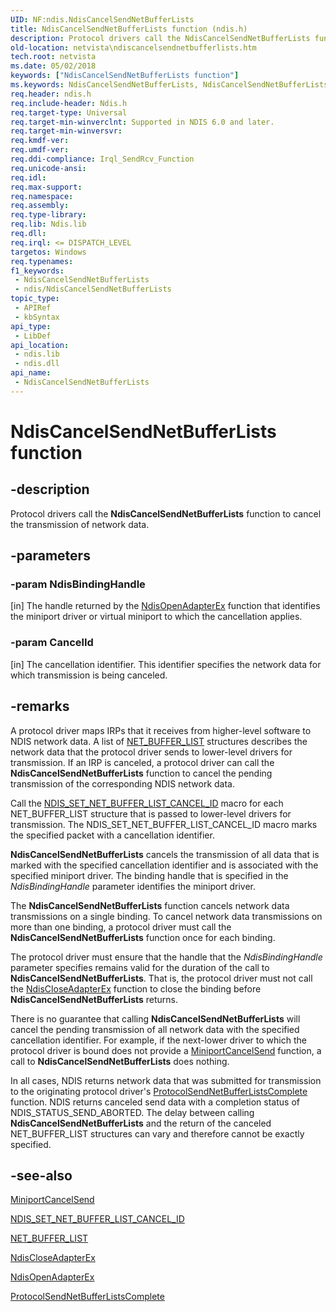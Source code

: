 ```yaml
---
UID: NF:ndis.NdisCancelSendNetBufferLists
title: NdisCancelSendNetBufferLists function (ndis.h)
description: Protocol drivers call the NdisCancelSendNetBufferLists function to cancel the transmission of network data.
old-location: netvista\ndiscancelsendnetbufferlists.htm
tech.root: netvista
ms.date: 05/02/2018
keywords: ["NdisCancelSendNetBufferLists function"]
ms.keywords: NdisCancelSendNetBufferLists, NdisCancelSendNetBufferLists function [Network Drivers Starting with Windows Vista], ndis/NdisCancelSendNetBufferLists, ndis_sendrcv_ref_f4aca438-863f-44fa-9503-8ac339010360.xml, netvista.ndiscancelsendnetbufferlists
req.header: ndis.h
req.include-header: Ndis.h
req.target-type: Universal
req.target-min-winverclnt: Supported in NDIS 6.0 and later.
req.target-min-winversvr: 
req.kmdf-ver: 
req.umdf-ver: 
req.ddi-compliance: Irql_SendRcv_Function
req.unicode-ansi: 
req.idl: 
req.max-support: 
req.namespace: 
req.assembly: 
req.type-library: 
req.lib: Ndis.lib
req.dll: 
req.irql: <= DISPATCH_LEVEL
targetos: Windows
req.typenames: 
f1_keywords:
 - NdisCancelSendNetBufferLists
 - ndis/NdisCancelSendNetBufferLists
topic_type:
 - APIRef
 - kbSyntax
api_type:
 - LibDef
api_location:
 - ndis.lib
 - ndis.dll
api_name:
 - NdisCancelSendNetBufferLists
---
```


# NdisCancelSendNetBufferLists function


## -description

Protocol drivers call the 
  <b>NdisCancelSendNetBufferLists</b> function to cancel the transmission of network data.

## -parameters

### -param NdisBindingHandle 

[in]
The handle returned by the 
     <a href="/windows-hardware/drivers/ddi/ndis/nf-ndis-ndisopenadapterex">NdisOpenAdapterEx</a> function that
     identifies the miniport driver or virtual miniport to which the cancellation applies.

### -param CancelId 

[in]
The cancellation identifier. This identifier specifies the network data for which transmission is
     being canceled.

## -remarks

A protocol driver maps IRPs that it receives from higher-level software to NDIS network data. A list
    of 
    <a href="/windows-hardware/drivers/ddi/nbl/ns-nbl-net_buffer_list">NET_BUFFER_LIST</a> structures describes the
    network data that the protocol driver sends to lower-level drivers for transmission. If an IRP is
    canceled, a protocol driver can call the 
    <b>NdisCancelSendNetBufferLists</b> function to cancel the pending transmission of the corresponding NDIS
    network data.

Call the 
    <a href="/windows-hardware/drivers/network/ndis-set-net-buffer-list-cancel-id">
    NDIS_SET_NET_BUFFER_LIST_CANCEL_ID</a> macro for each NET_BUFFER_LIST structure that is passed to
    lower-level drivers for transmission. The NDIS_SET_NET_BUFFER_LIST_CANCEL_ID macro marks the specified
    packet with a cancellation identifier.

<b>NdisCancelSendNetBufferLists</b> cancels the transmission of all data that is marked with the specified
    cancellation identifier and is associated with the specified miniport driver. The binding handle that is
    specified in the 
    <i>NdisBindingHandle</i> parameter identifies the miniport driver.

The 
    <b>NdisCancelSendNetBufferLists</b> function cancels network data transmissions on a single binding. To
    cancel network data transmissions on more than one binding, a protocol driver must call the 
    <b>NdisCancelSendNetBufferLists</b> function once for each binding.

The protocol driver must ensure that the handle that the 
    <i>NdisBindingHandle</i> parameter specifies remains valid for the duration of the call to 
    <b>NdisCancelSendNetBufferLists</b>. That is, the protocol driver must not call the 
    <a href="/windows-hardware/drivers/ddi/ndis/nf-ndis-ndiscloseadapterex">NdisCloseAdapterEx</a> function to close
    the binding before 
    <b>NdisCancelSendNetBufferLists</b> returns.

There is no guarantee that calling 
    <b>NdisCancelSendNetBufferLists</b> will cancel the pending transmission of all network data with the
    specified cancellation identifier. For example, if the next-lower driver to which the protocol driver is
    bound does not provide a 
    <a href="/windows-hardware/drivers/ddi/ndis/nc-ndis-miniport_cancel_send">MiniportCancelSend</a> function, a call
    to 
    <b>NdisCancelSendNetBufferLists</b> does nothing.

In all cases, NDIS returns network data that was submitted for transmission to the originating
    protocol driver's 
    <a href="/windows-hardware/drivers/ddi/ndis/nc-ndis-protocol_send_net_buffer_lists_complete">
    ProtocolSendNetBufferListsComplete</a> function. NDIS returns canceled send data with a completion
    status of NDIS_STATUS_SEND_ABORTED. The delay between calling 
    <b>NdisCancelSendNetBufferLists</b> and the return of the canceled NET_BUFFER_LIST structures can vary and
    therefore cannot be exactly specified.

## -see-also

<a href="/windows-hardware/drivers/ddi/ndis/nc-ndis-miniport_cancel_send">MiniportCancelSend</a>



<a href="/windows-hardware/drivers/network/ndis-set-net-buffer-list-cancel-id">
   NDIS_SET_NET_BUFFER_LIST_CANCEL_ID</a>



<a href="/windows-hardware/drivers/ddi/nbl/ns-nbl-net_buffer_list">NET_BUFFER_LIST</a>



<a href="/windows-hardware/drivers/ddi/ndis/nf-ndis-ndiscloseadapterex">NdisCloseAdapterEx</a>



<a href="/windows-hardware/drivers/ddi/ndis/nf-ndis-ndisopenadapterex">NdisOpenAdapterEx</a>



<a href="/windows-hardware/drivers/ddi/ndis/nc-ndis-protocol_send_net_buffer_lists_complete">
   ProtocolSendNetBufferListsComplete</a>
